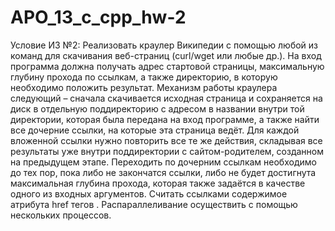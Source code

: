 # APO_13_c_cpp_hw-2
Условие ИЗ №2:
Реализовать краулер Википедии с помощью любой из команд для скачивания веб-страниц (curl/wget или любые др.).
 На вход программа должна получать адрес стартовой страницы, максимальную глубину прохода по ссылкам, а также директорию,
  в которую необходимо положить результат. Механизм работы краулера следующий – сначала скачивается исходная страница
   и сохраняется на диск в отдельную поддиректорию с адресом в названии внутри той директории, которая была передана на
   вход программе, а также найти все дочерние ссылки, на которые эта страница ведёт. Для каждой вложенной ссылки нужно
   повторить все те же действия, складывая все результаты уже внутри поддиректории с сайтом-родителем, созданном на
    предыдущем этапе. Переходить по дочерним ссылкам необходимо до тех пор, пока либо не закончатся ссылки, либо не
     будет достигнута максимальная глубина прохода, которая также задаётся в качестве одного из входных аргументов.
      Считать ссылками содержимое атрибута href тегов . Распараллеливание осуществить с помощью нескольких процессов.
